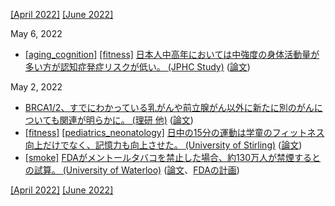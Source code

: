 [\[April 2022\]](2204.md) [\[June 2022\]](2206.md)

May 6, 2022
* [\[aging_cognition\]](aging_cognition.md) [\[fitness\]](fitness.md) [日本人中高年においては中強度の身体活動量が多い方が認知症発症リスクが低い。 (JPHC Study)](https://epi.ncc.go.jp/jphc/outcome/8908.html) ([論文](https://jamanetwork.com/journals/jamanetworkopen/fullarticle/2790484))

May 2, 2022
* [BRCA1/2、すでにわかっている乳がんや前立腺がん以外に新たに別のがんについても関連が明らかに。 (理研 他)](https://www.riken.jp/press/2022/20220415_1/index.html) ([論文](https://jamanetwork.com/journals/jamaoncology/fullarticle/2791277))
* [\[fitness\]](fitness.md) [\[pediatrics_neonatology\]](pediatrics_neonatology.md) [日中の15分の運動は学童のフィットネス向上だけでなく、記憶力も向上させた。 (University of Stirling)](https://www.stir.ac.uk/news/2022/april-2022-news/daily-activity-is-route-to-a-better-memory-as-well-as-fitness-for-pupils-/) ([論文](https://www.frontiersin.org/articles/10.3389/fpsyg.2022.812616/full))
* [\[smoke\]](smoke.md) [FDAがメントールタバコを禁止した場合、約130万人が禁煙するとの試算。 (University of Waterloo)](https://uwaterloo.ca/news/media/more-million-smokers-likely-quit-after-us-bans-menthol) ([論文](https://tobaccocontrol.bmj.com/content/early/2022/04/27/tobaccocontrol-2021-057227)、[FDAの計画](https://www.fda.gov/tobacco-products/products-ingredients-components/menthol-and-other-flavors-tobacco-products))

[\[April 2022\]](2204.md) [\[June 2022\]](2206.md)
